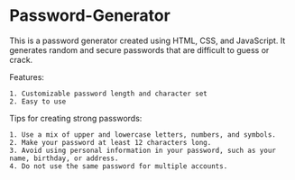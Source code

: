 # Password-Generator
This is a password generator created using HTML, CSS, and JavaScript. It generates random and secure passwords that are difficult to guess or crack.

Features:

    1. Customizable password length and character set
    2. Easy to use

Tips for creating strong passwords:

    1. Use a mix of upper and lowercase letters, numbers, and symbols.
    2. Make your password at least 12 characters long.
    3. Avoid using personal information in your password, such as your name, birthday, or address.
    4. Do not use the same password for multiple accounts.
